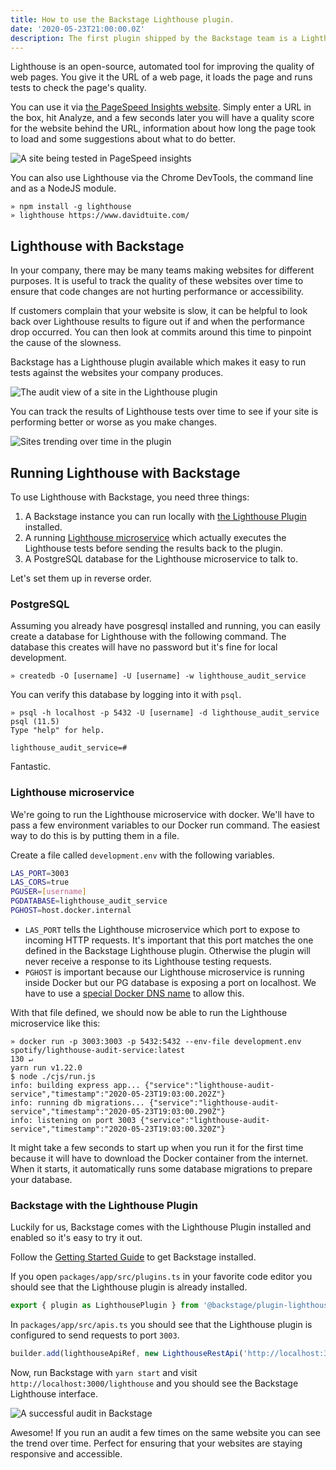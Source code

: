 ```yaml
---
title: How to use the Backstage Lighthouse plugin.
date: '2020-05-23T21:00:00.0Z'
description: The first plugin shipped by the Backstage team is a Lighthouse plugin. It allows you to track your website speed over time in Backstage.
---
```


Lighthouse is an open-source, automated tool for improving the quality of web pages. You give it the URL of a web page, it loads the page and runs tests to check the page's quality.

You can use it via [the PageSpeed Insights website](https://developers.google.com/speed/pagespeed/insights/). Simply enter a URL in the box, hit Analyze, and a few seconds later you will have a quality score for the website behind the URL, information about how long the page took to load and some suggestions about what to do better.

![A site being tested in PageSpeed insights](./pagespeed-insights.png)

You can also use Lighthouse via the Chrome DevTools, the command line and as a NodeJS module.

```shell
» npm install -g lighthouse
» lighthouse https://www.davidtuite.com/
```

## Lighthouse with Backstage

In your company, there may be many teams making websites for different purposes. It is useful to track the quality of these websites over time to ensure that code changes are not hurting performance or accessibility.

If customers complain that your website is slow, it can be helpful to look back over Lighthouse results to figure out if and when the performance drop occurred. You can then look at commits around this time to pinpoint the cause of the slowness.

Backstage has a Lighthouse plugin available which makes it easy to run tests against the websites your company produces.

![The audit view of a site in the Lighthouse plugin](./audit-view.png)

You can track the results of Lighthouse tests over time to see if your site is performing better or worse as you make changes.

![Sites trending over time in the plugin](./audit-list.png)

## Running Lighthouse with Backstage

To use Lighthouse with Backstage, you need three things:

1. A Backstage instance you can run locally with [the Lighthouse Plugin](https://github.com/spotify/backstage/tree/master/plugins/lighthouse) installed.
2. A running [Lighthouse microservice](https://github.com/spotify/lighthouse-audit-service) which actually executes the Lighthouse tests before sending the results back to the plugin.
3. A PostgreSQL database for the Lighthouse microservice to talk to.

Let's set them up in reverse order.

### PostgreSQL

Assuming you already have posgresql installed and running, you can easily create a database for Lighthouse with the following command. The database this creates will have no password but it's fine for local development.

```shell
» createdb -O [username] -U [username] -w lighthouse_audit_service
```

You can verify this database by logging into it with `psql`.

```shell
» psql -h localhost -p 5432 -U [username] -d lighthouse_audit_service
psql (11.5)
Type "help" for help.

lighthouse_audit_service=#
```

Fantastic.

### Lighthouse microservice

We're going to run the Lighthouse microservice with docker. We'll have to pass a few environment variables to our Docker run command. The easiest way to do this is by putting them in a file.

Create a file called `development.env` with the following variables.

```bash
LAS_PORT=3003
LAS_CORS=true
PGUSER=[username]
PGDATABASE=lighthouse_audit_service
PGHOST=host.docker.internal
```

- `LAS_PORT` tells the Lighthouse microservice which port to expose to incoming HTTP requests. It's important that this port matches the one defined in the Backstage Lighthouse plugin. Otherwise the plugin will never receive a response to its Lighthouse testing requests.
- `PGHOST` is important because our Lighthouse microservice is running inside Docker but our PG database is exposing a port on localhost. We have to use a [special Docker DNS name](https://docs.docker.com/docker-for-mac/networking/#use-cases-and-workarounds) to allow this.

With that file defined, we should now be able to run the Lighthouse microservice like this:

```shell
» docker run -p 3003:3003 -p 5432:5432 --env-file development.env spotify/lighthouse-audit-service:latest                                              130 ↵
yarn run v1.22.0
$ node ./cjs/run.js
info: building express app... {"service":"lighthouse-audit-service","timestamp":"2020-05-23T19:03:00.202Z"}
info: running db migrations... {"service":"lighthouse-audit-service","timestamp":"2020-05-23T19:03:00.290Z"}
info: listening on port 3003 {"service":"lighthouse-audit-service","timestamp":"2020-05-23T19:03:00.320Z"}
```

It might take a few seconds to start up when you run it for the first time because it will have to download the Docker container from the internet. When it starts, it automatically runs some database migrations to prepare your database.

### Backstage with the Lighthouse Plugin

Luckily for us, Backstage comes with the Lighthouse Plugin installed and enabled so it's easy to try it out.

Follow the [Getting Started Guide](https://github.com/spotify/backstage/blob/master/docs/getting-started/development-environment.md) to get Backstage installed.

If you open `packages/app/src/plugins.ts` in your favorite code editor you should see that the Lighthouse plugin is already installed.

```typescript
export { plugin as LighthousePlugin } from '@backstage/plugin-lighthouse';
```

In `packages/app/src/apis.ts` you should see that the Lighthouse plugin is configured to send requests to port `3003`.

```typescript
builder.add(lighthouseApiRef, new LighthouseRestApi('http://localhost:3003'));
```

Now, run Backstage with `yarn start` and visit `http://localhost:3000/lighthouse` and you should see the Backstage Lighthouse interface.

![A successful audit in Backstage](./lighthouse-running-in-backstage.png)

Awesome! If you run an audit a few times on the same website you can see the trend over time. Perfect for ensuring that your websites are staying responsive and accessible.
